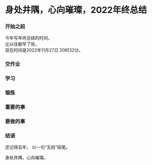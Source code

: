 [//]: # (日期: 2022-11-27 20:32)

# 身处井隅，心向璀璨，2022年终总结

### 开始之前

今年写年终总结的时间，  
比以往都早了些，  
现在时间是2022年11月27日 20时32分。

### 交作业


### 学习


### 锻炼


### 重要的事
[//]: # (主题: 与两年后的自己对话)

### 要做的事


### 结语

还记得去年，
以一句“无妨”结尾。

身处井隅，心向璀璨。
